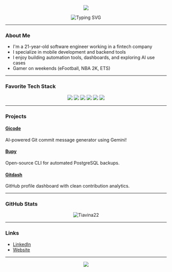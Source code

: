 <p align="center">
  <img src="https://capsule-render.vercel.app/api?type=waving&color=0:423da,7100:008080&fontColor=dedede&height=160&section=header&text=Tongasoa&fontSize=30" />
</p>

<p align="center">
  <img src="https://readme-typing-svg.demolab.com?font=Fira+Code&weight=700&size=20&pause=1000&color=06B6D4&center=true&vCenter=true&random=false&width=600&lines=Software+Engineer+(21+y.o);Mobile+Developer;Fintech+Developer" alt="Typing SVG" />
</p>

---

### About Me

- I'm a 21-year-old software engineer working in a fintech company  
- I specialize in mobile development and backend tools  
- I enjoy building automation tools, dashboards, and exploring AI use cases  
- Gamer on weekends (eFootball, NBA 2K, ETS)

---

### Favorite Tech Stack

<p align="center">
  <img src="https://img.shields.io/badge/Dart-0175C2?style=for-the-badge&logo=dart&logoColor=white" />
  <img src="https://img.shields.io/badge/TypeScript-007ACC?style=for-the-badge&logo=typescript&logoColor=white" />
  <img src="https://img.shields.io/badge/JavaScript-F7DF1E?style=for-the-badge&logo=javascript&logoColor=black" />
  <img src="https://img.shields.io/badge/Flutter-02569B?style=for-the-badge&logo=flutter&logoColor=white" />
  <img src="https://img.shields.io/badge/Node.js-339933?style=for-the-badge&logo=node.js&logoColor=white" />
  <img src="https://img.shields.io/badge/PostgreSQL-316192?style=for-the-badge&logo=postgresql&logoColor=white" />
</p>

---

### Projects

#### [Gicode](https://github.com/Tiavina22/gicode)  
AI-powered Git commit message generator using Gemini!

#### [Bupy](https://github.com/Tiavina22/bupy)  
Open-source CLI for automated PostgreSQL backups.

#### [Gitdash](https://github.com/Tiavina22/gitdash)  
GitHub profile dashboard with clean contribution analytics.

---

### GitHub Stats

<p align="center">
  <img src="https://github-readme-stats.vercel.app/api/top-langs?username=Tiavina22&theme=transparent&show_icons=true&locale=en&layout=compact" alt="Tiavina22" />
</p>

---

### Links

- [LinkedIn](https://www.linkedin.com/in/tiavina-ramilison/)
- [Website](https://tiavina-ramilison.vercel.app)

---

<p align="center">
  <img src="https://readme-typing-svg.demolab.com?font=Fira+Code&weight=700&size=18&pause=1000&color=00D991&center=true&vCenter=true&random=false&width=600&lines=Thanks+for+visiting+my+profile" />
</p>
